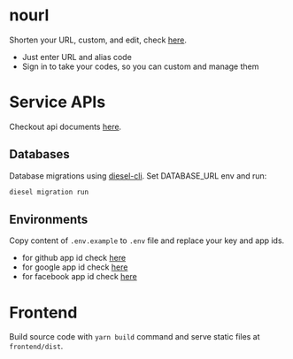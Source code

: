 # nourl
Shorten your URL, custom, and edit, check [here](https://nourl.site).
- Just enter URL and alias code
- Sign in to take your codes, so you can custom and manage them

# Service APIs
Checkout api documents [here](https://documenter.getpostman.com/view/14676245/UVyytsrW).
## Databases
Database migrations using [diesel-cli](https://diesel.rs/). Set DATABASE_URL env and run:
```sh
diesel migration run
```
## Environments
Copy content of `.env.example` to `.env` file and replace your key and app ids.
- for github app id check [here](https://docs.github.com/en/rest/guides/basics-of-authentication)
- for google app id check [here](https://developers.google.com/identity/sign-in/web/sign-in)
- for facebook app id check [here](https://developers.facebook.com/docs/facebook-login/)

# Frontend
Build source code with `yarn build` command and serve static files at `frontend/dist`.
